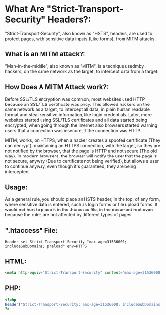 # What Are "Strict-Transport-Security" Headers?:
"Strict-Transport-Security", also known as "HSTS", headers, are used to protect pages, with sensitive data inputs (Like forms), from MITM attacks.

## What is an MITM attack?:
"Man-in-the-middle", also known as "MITM", is a tecnique usedmby hackers, on the same network as the target, to intercept data from a target.

## How Does A MITM Attack work?:
Before SSL/TLS encryption was common, most websites used HTTP because an SSL/TLS certificate was pricy. This allowed hackers on the same network as a target, to intercept all data, in plain human readable format and steal sensitive information, like login credentials. Later, more websites started using SSL/TLS certificates and all data started being encrypted, when going through the internet also browsers started warning users that a connection was insecure, if the connection was HTTP.

MITM, works, on HTTPS, when a hacker creates a spoofed certificate (They can decrypt), maintaining an HTTPS connection, with the target, so they are not notified by the browser, that the page is HTTP and not secure (The old way). In modern browsers, the browser will notify the user that the page is not secure, anyway (Due to certificate not being verified), but allows a user to continue anyway, even though it's guaranteed, they are being intercepted.

## Usage:
As a general rule, you should place an HSTS header, in the top, of any form, where sensitive data is entered, such as login forms or file upload forms.
It would not hurt to place it in the .htaccess file, in the document root even because the rules are not affected by different types of pages

## ".htaccess" File:
`Header set Strict-Transport-Security "max-age=31536000; includeSubDomains; preload" env=HTTPS`

## HTML:

```html
<meta http-equiv="Strict-Transport-Security" content="max-age=31536000; includeSubDomains; preload">
```

## PHP:
```php
<?php
header("Strict-Transport-Security: max-age=31536000; includeSubDomains; preload");
?>
```

